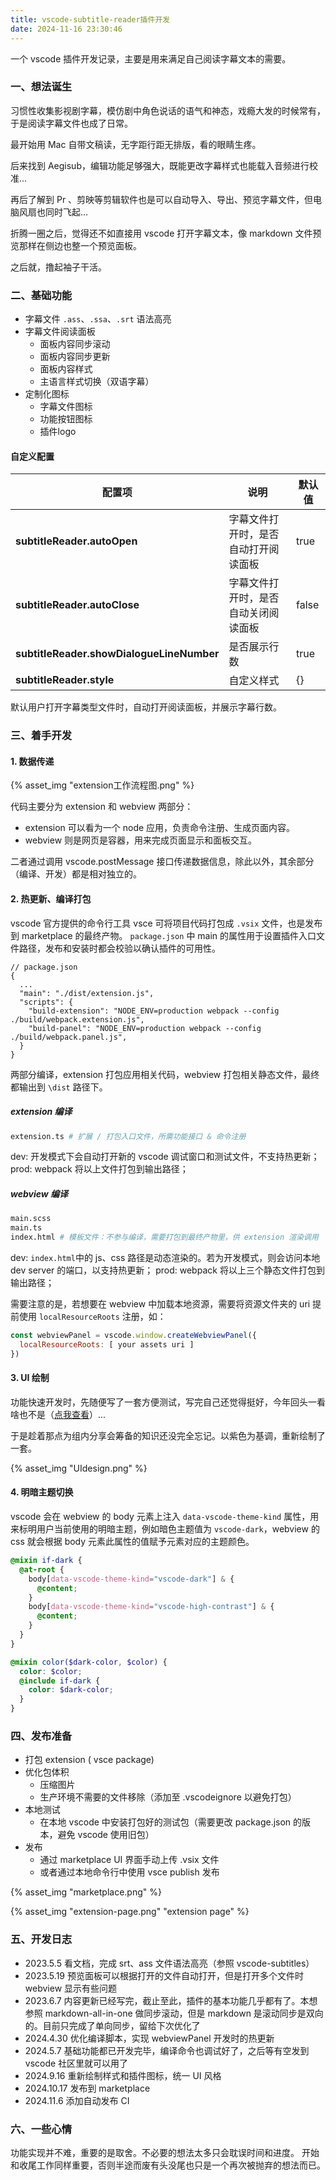 ```yaml
---
title: vscode-subtitle-reader插件开发
date: 2024-11-16 23:30:46
---
```

一个 vscode 插件开发记录，主要是用来满足自己阅读字幕文本的需要。

<!--more-->

### 一、想法诞生
习惯性收集影视剧字幕，模仿剧中角色说话的语气和神态，戏瘾大发的时候常有，于是阅读字幕文件也成了日常。

最开始用 Mac 自带文稿读，无字距行距无排版，看的眼睛生疼。

后来找到 Aegisub，编辑功能足够强大，既能更改字幕样式也能载入音频进行校准...

再后了解到 Pr 、剪映等剪辑软件也是可以自动导入、导出、预览字幕文件，但电脑风扇也同时飞起...

折腾一圈之后，觉得还不如直接用 vscode 打开字幕文本，像 markdown 文件预览那样在侧边也整一个预览面板。

之后就，撸起袖子干活。

### 二、基础功能
- 字幕文件 `.ass`、`.ssa`、`.srt` 语法高亮
- 字幕文件阅读面板
  - 面板内容同步滚动
  - 面板内容同步更新
  - 面板内容样式
  - 主语言样式切换（双语字幕）
- 定制化图标
  - 字幕文件图标
  - 功能按钮图标
  - 插件logo
#### 自定义配置
| 配置项 | 说明 | 默认值 |
| - | - | - | 
| __subtitleReader.autoOpen__ | 字幕文件打开时，是否自动打开阅读面板 | true |
| __subtitleReader.autoClose__ | 字幕文件打开时，是否自动关闭阅读面板 | false |
| __subtitleReader.showDialogueLineNumber__ | 是否展示行数 | true |
| __subtitleReader.style__ | 自定义样式 | {} |

默认用户打开字幕类型文件时，自动打开阅读面板，并展示字幕行数。

### 三、着手开发
#### 1. 数据传递
{% asset_img "extension工作流程图.png" %}

代码主要分为 extension 和 webview 两部分：
- extension 可以看为一个 node 应用，负责命令注册、生成页面内容。
- webview 则是网页是容器，用来完成页面显示和面板交互。

二者通过调用 vscode.postMessage 接口传递数据信息，除此以外，其余部分（编译、开发）都是相对独立的。
#### 2. 热更新、编译打包
vscode 官方提供的命令行工具 vsce 可将项目代码打包成 `.vsix` 文件，也是发布到 marketplace 的最终产物。
`package.json` 中 main 的属性用于设置插件入口文件路径，发布和安装时都会校验以确认插件的可用性。
```
// package.json
{
  ...
  "main": "./dist/extension.js",
  "scripts": {
    "build-extension": "NODE_ENV=production webpack --config ./build/webpack.extension.js",
    "build-panel": "NODE_ENV=production webpack --config ./build/webpack.panel.js",
  }
}

```
两部分编译，extension 打包应用相关代码，webview 打包相关静态文件，最终都输出到 `\dist` 路径下。

##### extension 编译
```sh
extension.ts # 扩展 / 打包入口文件，所需功能接口 & 命令注册
```
dev: 开发模式下会自动打开新的 vscode 调试窗口和测试文件，不支持热更新；
prod: webpack 将以上文件打包到输出路径；

##### webview 编译
```sh
main.scss
main.ts
index.html # 模板文件：不参与编译，需要打包到最终产物里，供 extension 渲染调用
```
dev: `index.html`中的 js、css 路径是动态渲染的。若为开发模式，则会访问本地 dev server 的端口，以支持热更新；
prod: webpack 将以上三个静态文件打包到输出路径；

需要注意的是，若想要在 webview 中加载本地资源，需要将资源文件夹的 uri 提前使用 `localResourceRoots` 注册，如：
```js
const webviewPanel = vscode.window.createWebviewPanel({
  localResourceRoots: [ your assets uri ]
})
```

#### 3. UI 绘制
功能快速开发时，先随便写了一套方便测试，写完自己还觉得挺好，今年回头一看啥也不是（[点我查看](https://github.com/Kuro-P/vscode-subtitle-reader/blob/791a1a4262d02ba4ddeaa1ced9d19ff723c0279b/images/extension-screenshot.png)）...

于是趁着那点为组内分享会筹备的知识还没完全忘记。以紫色为基调，重新绘制了一套。

{% asset_img "UIdesign.png" %}

#### 4. 明暗主题切换
vscode 会在 webview 的 body 元素上注入 `data-vscode-theme-kind` 属性，用来标明用户当前使用的明暗主题，例如暗色主题值为 `vscode-dark`，webview 的 css 就会根据 body 元素此属性的值赋予元素对应的主题颜色。
```scss
@mixin if-dark {
  @at-root {
    body[data-vscode-theme-kind="vscode-dark"] & {
      @content;
    }
    body[data-vscode-theme-kind="vscode-high-contrast"] & {
      @content;
    }
  }
}

@mixin color($dark-color, $color) {
  color: $color;
  @include if-dark {
    color: $dark-color;
  }
}
```

### 四、发布准备
- 打包 extension ( vsce package)
- 优化包体积
  - 压缩图片
  - 生产环境不需要的文件移除（添加至 .vscodeignore 以避免打包）
- 本地测试
  - 在本地 vscode 中安装打包好的测试包（需要更改 package.json 的版本，避免 vscode 使用旧包）
- 发布
  - 通过 marketplace UI 界面手动上传 .vsix 文件
  - 或者通过本地命令行中使用 vsce publish 发布

{% asset_img "marketplace.png" %}

{% asset_img "extension-page.png" "extension page" %}

### 五、开发日志
- 2023.5.5 看文档，完成 srt、ass 文件语法高亮（参照 vscode-subtitles）
- 2023.5.19 预览面板可以根据打开的文件自动打开，但是打开多个文件时 webview 显示有些问题
- 2023.6.7 内容更新已经写完，截止至此，插件的基本功能几乎都有了。本想参照 markdown-all-in-one 做同步滚动，但是 markdown 是滚动同步是双向的。目前只完成了单向同步，留给下次优化了
- 2024.4.30 优化编译脚本，实现 webviewPanel 开发时的热更新
- 2024.5.7 基础功能都已开发完毕，编译命令也调试好了，之后等有空发到 vscode 社区里就可以用了
- 2024.9.16 重新绘制样式和插件图标，统一 UI 风格
- 2024.10.17 发布到 marketplace
- 2024.11.6 添加自动发布 CI

### 六、一些心情
功能实现并不难，重要的是取舍。不必要的想法太多只会耽误时间和进度。
开始和收尾工作同样重要，否则半途而废有头没尾也只是一个再次被抛弃的想法而已。
